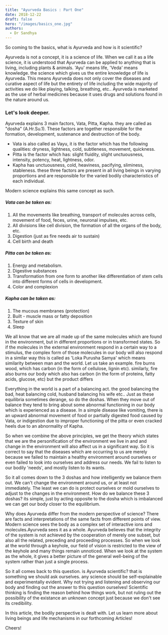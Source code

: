 ```yaml
---
title: "Ayurveda Basics : Part One"
date: 2018-12-22
draft: false
hero: "/images/basics_one.jpg"
authors:
  - Dr Sandhya
---
```


So coming to the basics, what is Ayurveda and how is it scientific?

Ayurveda is not a concept, it is a science of life. When we call it as a life science, it is understood that Ayurveda can be applied to anything that is living, including plants & animals.
'Ayu' means life, 'Veda' means knowledge. the science which gives us the entire knowledge of life is Ayurveda.
This means Ayurveda does not only cover the diseases and curative aspect of life but the entirety of life including the wide majority of activities we do like playing, talking, breathing, etc..
Ayurveda is marketed as the use of herbal medicines because it uses drugs and solutions found in the nature around us. 

### Let's look deeper.
Ayurveda explains 3 main factors, Vata, Pitta, Kapha. they are called as "dosha" (A.Hr.Su.1). These factors are together responsible for the formation, development, sustenance and destruction of the body. 
- Vata is also called as Vayu, it is the factor which has the following qualities: dryness, lightness, cold, subtleness, movement, quickness.
- Pitta is the factor which has: slight fluidity, slight unctuousness, intensity, potency, heat, lightness, odor.
- Kapha has unctuousness, cold, heaviness, pacifying, sliminess, stableness.
these three factors are present in all living beings in varying proportions and are responsible for the varied bodily characteristics of each individual.

Modern science explains this same concept as such.
##### Vata can be taken as:
1. All the movements like breathing, transport of molecules across cells, movement of food, feces, urine, neuronal impulses, etc.
2. All divisions like cell division, the formation of all the organs of the body, etc.
3. Digestion (just as fire needs air to sustain)
4. Cell birth and death

##### Pitta can be taken as:
1. Energy and metabolism.
2. Digestive substances
3. Transformation from one form to another like differentiation of stem cells into different forms of cells in development.
4. Color and complexion

##### Kapha can be taken as:
1. The mucous membranes (protection)
2. Built - muscle mass or fatty deposition
3. Texture of skin
4. Sleep

We all know that we are all made up of the same molecules which are found in the environment, but in different proportions or in transformed states.
So if the molecules in the external environment respond in a certain way to a stimulus, the complex form of those molecules in our body will also respond in a similar way this is called as 'Loka Purusha Samya' which means similarity between man and the world.
Let us take an example. fire burns wood, which has carbon (in the form of cellulose, lignin etc). similarly, fire also burns our body which also has carbon (in the form of proteins, fatty acids, glucose, etc) but the product differs

Everything in the world is a part of a balancing act. the good balancing the bad, heat balancing cold, husband balancing his wife etc..
Just as these equilibria sometimes derange, so do the doshas. When they move out of balance they tend to bring about some abnormal functioning in our body which is experienced as a disease.
In a simple disease like vomiting, there is an upward abnormal movement of food or partially digested food caused by Vata, or indigestion due to improper functioning of the pitta or even cracked heels due to an abnormality of Kapha.

So when we combine the above principles, we get the theory which states that we are the personification of the environment we live in and and change in the environment will also affect us in a significant way.
So it is correct to say that the diseases which are occurring to us are merely because we failed to maintain a healthy environment around ourselves or even failed to look into ourselves and address our needs.
We fail to listen to our bodily 'needs', and mostly listen to its wants.

So it all comes down to the 3 doshas and how intelligently we balance them out.
We can't change the environment around us, or at least not immediately. The least we can do is protect ourselves or mold ourselves to adjust to the changes in the environment.
How do we balance these 3 doshas? its simple, just by acting opposite to the dosha which is imbalanced we can get our body closer to the equilibrium.

Why does Ayurveda differ from the modern perspective of science?
There are facts and interpretations of the same facts from different points of view.
Modern science sees the body as a complex set of interactive ions and molecules.Ayurveda sees it as a whole.
Ayurveda believes that the integrity of the system is not achieved by the cooperation of merely one subset, but also all the related, preceding and proceeding processes.
So when we look at the world through a keyhole, our field of vision is restricted to the view of the keyhole and many things remain unnoticed.
When we look at the system as the whole, it gives a better picture of the general well-being of the system rather than just a single process.

So it all comes back to this question. is Ayurveda scientific?
that is something we should ask ourselves. any science should be self-explainable and experimentally evident.
Why not trying and listening and observing our body and finding out the answer to this question ourselves!
Scientific thinking is finding the reason behind how things work, but not ruling out the possibility of the existance an unknown concept just because we don't see its credibility.

In this article, the bodily perspective is dealt with. Let us learn more about living beings and life mechanisms in our forthcoming Articles!

Cheers!

